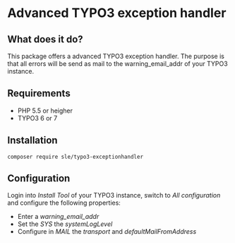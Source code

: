 # Advanced TYPO3 exception handler

## What does it do?
This package offers a advanced TYPO3 exception handler. The purpose is that all errors will be send as mail to the warning_email_addr of your TYPO3 instance.


## Requirements
- PHP 5.5 or heigher
- TYPO3 6 or 7

## Installation
`composer require sle/typo3-exceptionhandler`

## Configuration
Login into *Install Tool* of your TYPO3 instance, switch to *All configuration* and configure the following properties:

- Enter a *warning_email_addr*
- Set the *SYS* the *systemLogLevel*
- Configure in *MAIL* the *transport* and *defaultMailFromAddress*
